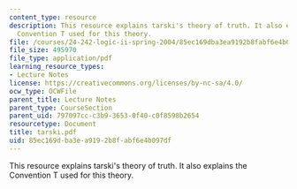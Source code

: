 ```yaml
---
content_type: resource
description: This resource explains tarski's theory of truth. It also explains the
  Convention T used for this theory.
file: /courses/24-242-logic-ii-spring-2004/85ec169dba3ea9192b8fabf6e4b097df_tarski.pdf
file_size: 495970
file_type: application/pdf
learning_resource_types:
- Lecture Notes
license: https://creativecommons.org/licenses/by-nc-sa/4.0/
ocw_type: OCWFile
parent_title: Lecture Notes
parent_type: CourseSection
parent_uid: 797097cc-c3b9-3653-0f40-c0f8598b2654
resourcetype: Document
title: tarski.pdf
uid: 85ec169d-ba3e-a919-2b8f-abf6e4b097df
---
```

This resource explains tarski's theory of truth. It also explains the Convention T used for this theory.
